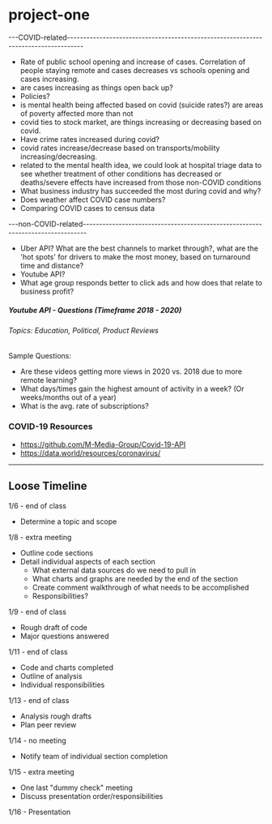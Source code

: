 # project-one

---COVID-related-----------------------------------------------------------------------------------
* Rate of public school opening and increase of cases. Correlation of people staying remote and cases decreases vs schools opening and cases increasing. 
* are cases increasing as things open back up?
* Policies?
* is mental health being affected based on covid (suicide rates?) are areas of poverty affected more than not
* covid ties to stock market, are things increasing or decreasing based on covid. 
* Have crime rates increased during covid?
* covid rates increase/decrease based on transports/mobility increasing/decreasing.
* related to the mental health idea, we could look at hospital triage data to see whether treatment of other conditions has decreased or deaths/severe effects have increased from those non-COVID conditions
* What business industry has succeeded the most during covid and why?
* Does weather affect COVID case numbers?
* Comparing COVID cases to census data

---non-COVID-related-------------------------------------------------------------------------------
* Uber API? What are the best channels to market through?, what are the 'hot spots' for drivers to make the most money, based on turnaround time and distance?
* Youtube API?
* What age group responds better to click ads and how does that relate to business profit?

##### Youtube API - Questions (Timeframe 2018 - 2020)
###### Topics: Education, Political, Product Reviews
Sample Questions:

* Are these videos getting more views in 2020 vs. 2018 due to more remote learning?
* What days/times gain the highest amount of activity in a week? (Or weeks/months out of a year)
* What is the avg. rate of subscriptions?


### COVID-19 Resources
* https://github.com/M-Media-Group/Covid-19-API
* https://data.world/resources/coronavirus/


----
## Loose Timeline
1/6 - end of class
* Determine a topic and scope

1/8 - extra meeting
* Outline code sections
* Detail individual aspects of each section
	* What external data sources do we need to pull in
	* What charts and graphs are needed by the end of the section
	* Create comment walkthrough of what needs to be accomplished
	* Responsibilities?

1/9 - end of class
* Rough draft of code
* Major questions answered

1/11 - end of class
* Code and charts completed
* Outline of analysis
* Individual responsibilities

1/13 - end of class
* Analysis rough drafts
* Plan peer review

1/14 - no meeting
* Notify team of individual section completion

1/15 - extra meeting
* One last "dummy check" meeting
* Discuss presentation order/responsibilities

1/16 - Presentation
